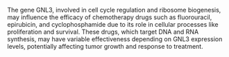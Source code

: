 The gene GNL3, involved in cell cycle regulation and ribosome biogenesis, may influence the efficacy of chemotherapy drugs such as fluorouracil, epirubicin, and cyclophosphamide due to its role in cellular processes like proliferation and survival. These drugs, which target DNA and RNA synthesis, may have variable effectiveness depending on GNL3 expression levels, potentially affecting tumor growth and response to treatment.